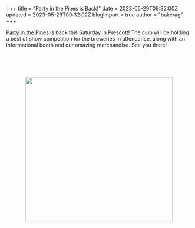 +++
title = "Party in the Pines is Back!"
date = 2023-05-29T09:32:00Z
updated = 2023-05-29T09:32:02Z
blogimport = true 
author = "bakerag"
+++

<p><a href="https://partyinthepinesprescott.com/">Party in the Pines</a> is back this Saturday in Prescott! The club will be holding a best of show competition for the breweries in attendance, along with an informational booth and our amazing merchandise. See you there!</p><p></p><div class="separator" style="clear: both; text-align: center;"><br /></div><br /><br /><p></p><div class="separator" style="clear: both; text-align: center;"><a href="https://partyinthepinesprescott.com/" imageanchor="1" style="margin-left: 1em; margin-right: 1em;"><img border="0" data-original-height="786" data-original-width="800" height="393" src="https://partyinthepinesprescott.com/wp-content/uploads/2023/04/2017-PARTY-IN-THE-PINES-LOGO.png" width="400" /></a></div><br />
